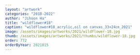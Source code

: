 ```yaml
---
layout: "artwork"
categories: "2018-2022"
author: "Jihoon Ha"
title: "wildflower#18"
caption: "wildflower#18_acrylic,oil on canvas_33×24㎝_2021"
image: /assets/images/artworks/2021/wildflower-18.jpg
thumb: /assets/images/artworks/2021/thumbs/wildflower-18.jpg
order: 772
orderByYear: 2021015
---
```

